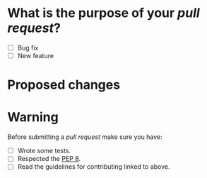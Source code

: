 # What is the purpose of your *pull request*?

 - [ ] Bug fix
 - [ ] New feature

# Proposed changes


# Warning

Before submitting a *pull request* make sure you have:

 - [ ] Wrote some tests.
 - [ ] Respected the [PEP 8](https://www.python.org/dev/peps/pep-0008).
 - [ ] Read the guidelines for contributing linked to above.
